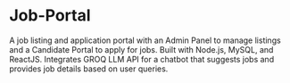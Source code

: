 # Job-Portal
A job listing and application portal with an Admin Panel to manage listings and a Candidate Portal to apply for jobs. Built with Node.js, MySQL, and ReactJS. Integrates GROQ LLM API for a chatbot that suggests jobs and provides job details based on user queries.
